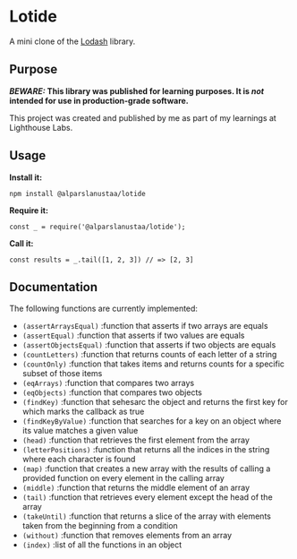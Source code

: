 # Lotide

A mini clone of the [Lodash](https://lodash.com) library.

## Purpose

**_BEWARE:_ This library was published for learning purposes. It is _not_ intended for use in production-grade software.**

This project was created and published by me as part of my learnings at Lighthouse Labs. 

## Usage

**Install it:**

`npm install @alparslanustaa/lotide`

**Require it:**

`const _ = require('@alparslanustaa/lotide');`

**Call it:**

`const results = _.tail([1, 2, 3]) // => [2, 3]`

## Documentation

The following functions are currently implemented:

* `(assertArraysEqual)`   :function that asserts if two arrays are equals
* `(assertEqual)`         :function that asserts if two values are equals
* `(assertObjectsEqual)`  :function that asserts if two objects are equals
* `(countLetters)`        :function that returns counts of each letter of a string
* `(countOnly)`           :function that takes items and returns counts for a specific subset of those items
* `(eqArrays)`            :function that compares two arrays
* `(eqObjects)`           :function that compares two objects
* `(findKey)`             :function that sehesarc the object and returns the first key for which marks the callback as true
* `(findKeyByValue)`      :function that searches for a key on an object where its value matches a given value
* `(head)`                :function that retrieves the first element from the array
* `(letterPositions)`     :function that returns all the indices in the string where each character is found
* `(map)`                 :function that creates a new array with the results of calling a provided function on every element in the calling array
* `(middle)`              :function that returns the middle element of an array
* `(tail)`                :function that retrieves every element except the head of the array
* `(takeUntil)`           :function that returns a slice of the array with elements taken from the beginning from a condition
* `(without)`             :function that removes elements from an array
* `(index)`               :list of all the functions in an object